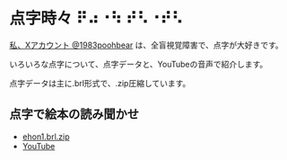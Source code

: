 # 点字時々 ⠟⠴⠐⠳ ⠞⠣⠐⠞⠣

[私、Xアカウント @1983poohbear](https://x.com/1983poohbear) は、全盲視覚障害で、点字が大好きです。

いろいろな点字について、点字データと、YouTubeの音声で紹介します。

点字データは主に.brl形式で、.zip圧縮しています。

## 点字で絵本の読み聞かせ

- [ehon1.brl.zip](https://drive.google.com/file/d/1o1LrQ4LQ_cXY4orgUTPJ0EBJHmUosloJ/view?usp=share_link)
- [YouTube](https://youtu.be/PaHp6hRCKKE?si=-ulSVeFD771z2huG)

